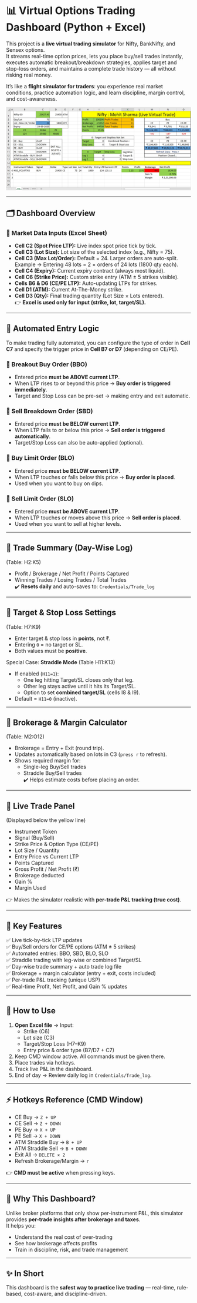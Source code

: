 # 📊 Virtual Options Trading Dashboard (Python + Excel)

This project is a **live virtual trading simulator** for Nifty, BankNifty, and Sensex options.  
It streams real-time option prices, lets you place buy/sell trades instantly, executes automatic breakout/breakdown strategies, applies target and stop-loss orders, and maintains a complete trade history — all without risking real money.

It’s like a **flight simulator for traders**: you experience real market conditions, practice automation logic, and learn discipline, margin control, and cost-awareness.

![Dashboard](Images/Dashboard.jpg)

---

## 🗂 Dashboard Overview

### 🔹 Market Data Inputs (Excel Sheet)
- **Cell C2 (Spot Price LTP):** Live index spot price tick by tick.
- **Cell C3 (Lot Size):** Lot size of the selected index (e.g., Nifty = 75).
- **Cell C3 (Max Lot/Order):** Default = 24. Larger orders are auto-split.  
  Example → Entering 48 lots = 2 × orders of 24 lots (1800 qty each).
- **Cell C4 (Expiry):** Current expiry contract (always most liquid).
- **Cell C6 (Strike Price):** Custom strike entry (ATM ± 5 strikes visible).
- **Cells B6 & D6 (CE/PE LTP):** Auto-updating LTPs for strikes.
- **Cell D1 (ATM):** Current At-The-Money strike.
- **Cell D3 (Qty):** Final trading quantity (Lot Size × Lots entered).  
👉 **Excel is used only for input (strike, lot, target/SL).**

---

## 🔀 Automated Entry Logic

To make trading fully automated, you can configure the type of order in **Cell C7** and specify the trigger price in **Cell B7 or D7** (depending on CE/PE).

### 🔹 Breakout Buy Order (BBO)
- Entered price **must be ABOVE current LTP**.  
- When LTP rises to or beyond this price → **Buy order is triggered immediately**.  
- Target and Stop Loss can be pre-set → making entry and exit automatic.

### 🔹 Sell Breakdown Order (SBD)
- Entered price **must be BELOW current LTP**.  
- When LTP falls to or below this price → **Sell order is triggered automatically**.  
- Target/Stop Loss can also be auto-applied (optional).

### 🔹 Buy Limit Order (BLO)
- Entered price **must be BELOW current LTP**.  
- When LTP touches or falls below this price → **Buy order is placed**.  
- Used when you want to buy on dips.

### 🔹 Sell Limit Order (SLO)
- Entered price **must be ABOVE current LTP**.  
- When LTP touches or moves above this price → **Sell order is placed**.  
- Used when you want to sell at higher levels.

---

## 🔹 Trade Summary (Day-Wise Log)
(Table: H2:K5)
- Profit / Brokerage / Net Profit / Points Captured  
- Winning Trades / Losing Trades / Total Trades  
✔️ **Resets daily** and auto-saves to: `Credentials/Trade_log`

---

## 🔹 Target & Stop Loss Settings
(Table: H7:K9)
- Enter target & stop loss in **points**, not ₹.  
- Entering `0` = no target or SL.  
- Both values must be **positive**.  

Special Case: **Straddle Mode** (Table H11:K13)  
- If enabled (`H11=1`):
  - One leg hitting Target/SL closes only that leg.
  - Other leg stays active until it hits its Target/SL.
  - Option to set **combined target/SL** (cells I8 & I9).
- Default = `H11=0` (inactive).

---

## 🔹 Brokerage & Margin Calculator
(Table: M2:O12)
- Brokerage = Entry + Exit (round trip).  
- Updates automatically based on lots in C3 (`press r` to refresh).  
- Shows required margin for:
  - Single-leg Buy/Sell trades  
  - Straddle Buy/Sell trades  
✔️ Helps estimate costs before placing an order.

---

## 🔹 Live Trade Panel
(Displayed below the yellow line)
- Instrument Token  
- Signal (Buy/Sell)  
- Strike Price & Option Type (CE/PE)  
- Lot Size / Quantity  
- Entry Price vs Current LTP  
- Points Captured  
- Gross Profit / Net Profit (₹)  
- Brokerage deducted  
- Gain %  
- Margin Used  

👉 Makes the simulator realistic with **per-trade P&L tracking (true cost)**.

---

## 🎯 Key Features
✅ Live tick-by-tick LTP updates  
✅ Buy/Sell orders for CE/PE options (ATM ± 5 strikes)  
✅ Automated entries: BBO, SBD, BLO, SLO  
✅ Straddle trading with leg-wise or combined Target/SL  
✅ Day-wise trade summary + auto trade log file  
✅ Brokerage + margin calculator (entry + exit, costs included)  
✅ Per-trade P&L tracking (unique USP)  
✅ Real-time Profit, Net Profit, and Gain % updates  

---

## 🚀 How to Use
1. **Open Excel file** → Input:
   - Strike (C6)  
   - Lot size (C3)  
   - Target/Stop Loss (H7–K9)  
   - Entry price & order type (B7/D7 + C7)  
2. Keep CMD window active. All commands must be given there.  
3. Place trades via hotkeys.  
4. Track live P&L in the dashboard.  
5. End of day → Review daily log in `Credentials/Trade_log`.

---

## ⚡ Hotkeys Reference (CMD Window)
- CE Buy → `Z + UP`  
- CE Sell → `Z + DOWN`  
- PE Buy → `X + UP`  
- PE Sell → `X + DOWN`  
- ATM Straddle Buy → `B + UP`  
- ATM Straddle Sell → `B + DOWN`  
- Exit All → `DELETE × 2`  
- Refresh Brokerage/Margin → `r`  

👉 **CMD must be active** when pressing keys.

---

## 📌 Why This Dashboard?
Unlike broker platforms that only show per-instrument P&L, this simulator provides **per-trade insights after brokerage and taxes**.  
It helps you:  
- Understand the real cost of over-trading  
- See how brokerage affects profits  
- Train in discipline, risk, and trade management  

---

## ✨ In Short
This dashboard is the **safest way to practice live trading** — real-time, rule-based, cost-aware, and discipline-driven.

